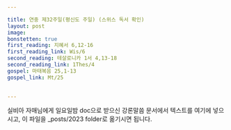 ```yaml
---

title: 연중 제32주일(평신도 주일) (스위스 독서 확인)
layout: post 
image: 
bonstetten: true
first_reading: 지혜서 6,12-16
first_reading_link: Wis/6
second_reading: 테살로니카 1서 4,13-18
second_reading_link: 1Thes/4
gospel: 마태복음 25,1-13
gospel_link: Mt/25
 

---
```



실비아 자매님에게 일요일밤 doc으로 받으신
강론말씀 문서에서
텍스트를 여기에 넣으시고,
이 파일을 _posts/2023 folder로 옮기시면 됩니다.
